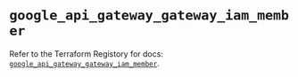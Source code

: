 # `google_api_gateway_gateway_iam_member`

Refer to the Terraform Registory for docs: [`google_api_gateway_gateway_iam_member`](https://www.terraform.io/docs/providers/google-beta/r/google_api_gateway_gateway_iam_member).
